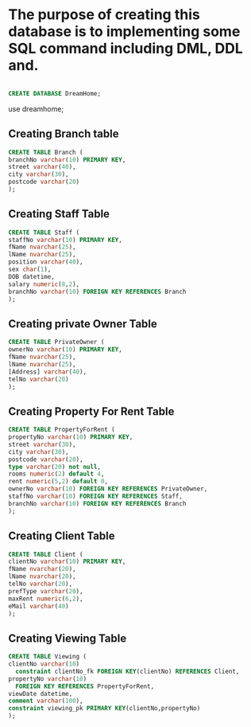 # The purpose of creating this database is to implementing some SQL command including DML, DDL and.


```sql

CREATE DATABASE DreamHome;
```
use dreamhome;

## Creating Branch table

```sql
CREATE TABLE Branch (
branchNo varchar(10) PRIMARY KEY,
street varchar(40),
city varchar(30),
postcode varchar(20)
);
```
## Creating Staff Table

```sql
CREATE TABLE Staff (
staffNo varchar(10) PRIMARY KEY,
fName nvarchar(25),
lName nvarchar(25),
position varchar(40),
sex char(1),
DOB datetime,
salary numeric(8,2),
branchNo varchar(10) FOREIGN KEY REFERENCES Branch
);
```
## Creating private Owner Table
```sql
CREATE TABLE PrivateOwner (
ownerNo varchar(10) PRIMARY KEY,
fName nvarchar(25),
lName nvarchar(25),
[Address] varchar(40),
telNo varchar(20)
);
```
## Creating Property For Rent Table 
```sql
CREATE TABLE PropertyForRent (
propertyNo varchar(10) PRIMARY KEY,
street varchar(30),
city varchar(30),
postcode varchar(20),
type varchar(20) not null,
rooms numeric(2) default 4,
rent numeric(5,2) default 0,
ownerNo varchar(10) FOREIGN KEY REFERENCES PrivateOwner,
staffNo varchar(10) FOREIGN KEY REFERENCES Staff,
branchNo varchar(10) FOREIGN KEY REFERENCES Branch
);
```
## Creating Client Table
```sql
CREATE TABLE Client (
clientNo varchar(10) PRIMARY KEY,
fName nvarchar(20),
lName nvarchar(20),
telNo varchar(20),
prefType varchar(20),
maxRent numeric(6,2),
eMail varchar(40)
);
```
## Creating Viewing Table
```sql
CREATE TABLE Viewing (
clientNo varchar(10)
  constraint clientNo_fk FOREIGN KEY(clientNo) REFERENCES Client,
propertyNo varchar(10)
  FOREIGN KEY REFERENCES PropertyForRent,
viewDate datetime,
comment varchar(100),
constraint viewing_pk PRIMARY KEY(clientNo,propertyNo)
);

```
